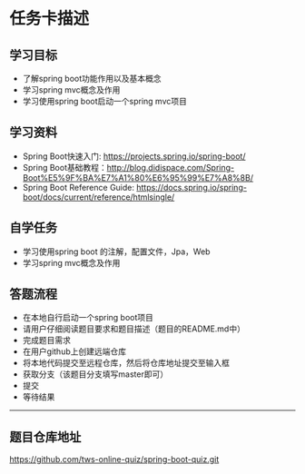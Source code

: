 # 任务卡描述

## 学习目标
- 了解spring boot功能作用以及基本概念
- 学习spring mvc概念及作用
- 学习使用spring boot启动一个spring mvc项目

## 学习资料
- Spring Boot快速入门: https://projects.spring.io/spring-boot/
- Spring Boot基础教程：http://blog.didispace.com/Spring-Boot%E5%9F%BA%E7%A1%80%E6%95%99%E7%A8%8B/
- Spring Boot Reference Guide: https://docs.spring.io/spring-boot/docs/current/reference/htmlsingle/


## 自学任务
- 学习使用spring boot 的注解，配置文件，Jpa，Web
- 学习spring mvc概念及作用

## 答题流程
- 在本地自行启动一个spring boot项目
- 请用户仔细阅读题目要求和题目描述（题目的README.md中）
- 完成题目需求
- 在用户github上创建远端仓库
- 将本地代码提交至远程仓库，然后将仓库地址提交至输入框
- 获取分支（该题目分支填写master即可）
- 提交
- 等待结果
---------------------------------------------------------------------------


## 题目仓库地址
https://github.com/tws-online-quiz/spring-boot-quiz.git






